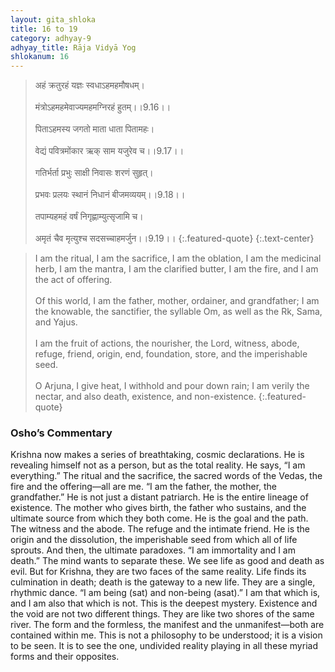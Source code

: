 ```yaml
---
layout: gita_shloka
title: 16 to 19
category: adhyay-9
adhyay_title: Rāja Vidyā Yog
shlokanum: 16
---
```


> अहं क्रतुरहं यज्ञः स्वधाऽहमहमौषधम्।<br><br>मंत्रोऽहमहमेवाज्यमहमग्निरहं हुतम्।।9.16।।<br><br>पिताऽहमस्य जगतो माता धाता पितामहः।<br><br>वेद्यं पवित्रमोंकार ऋक् साम यजुरेव च।।9.17।।<br><br>गतिर्भर्ता प्रभुः साक्षी निवासः शरणं सुहृत्।<br><br>प्रभवः प्रलयः स्थानं निधानं बीजमव्ययम्।।9.18।।<br><br>तपाम्यहमहं वर्षं निगृह्णाम्युत्सृजामि च।<br><br>अमृतं चैव मृत्युश्च सदसच्चाहमर्जुन।।9.19।।
{:.featured-quote}
{:.text-center}

> I am the ritual, I am the sacrifice, I am the oblation, I am the medicinal herb, I am the mantra, I am the clarified butter, I am the fire, and I am the act of offering.<br><br>Of this world, I am the father, mother, ordainer, and grandfather; I am the knowable, the sanctifier, the syllable Om, as well as the Rk, Sama, and Yajus.<br><br>I am the fruit of actions, the nourisher, the Lord, witness, abode, refuge, friend, origin, end, foundation, store, and the imperishable seed.<br><br>O Arjuna, I give heat, I withhold and pour down rain; I am verily the nectar, and also death, existence, and non-existence.
{:.featured-quote}

### Osho’s Commentary
Krishna now makes a series of breathtaking, cosmic declarations. He is revealing himself not as a person, but as the total reality.
He says, “I am everything.” The ritual and the sacrifice, the sacred words of the Vedas, the fire and the offering—all are me.
“I am the father, the mother, the grandfather.” He is not just a distant patriarch. He is the entire lineage of existence. The mother who gives birth, the father who sustains, and the ultimate source from which they both come.
He is the goal and the path. The witness and the abode. The refuge and the intimate friend. He is the origin and the dissolution, the imperishable seed from which all of life sprouts.
And then, the ultimate paradoxes. “I am immortality and I am death.” The mind wants to separate these. We see life as good and death as evil. But for Krishna, they are two faces of the same reality. Life finds its culmination in death; death is the gateway to a new life. They are a single, rhythmic dance.
“I am being (sat) and non-being (asat).” I am that which is, and I am also that which is not. This is the deepest mystery. Existence and the void are not two different things. They are like two shores of the same river. The form and the formless, the manifest and the unmanifest—both are contained within me.
This is not a philosophy to be understood; it is a vision to be seen. It is to see the one, undivided reality playing in all these myriad forms and their opposites.

